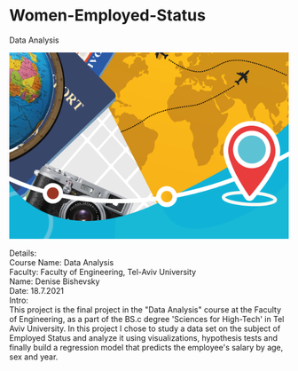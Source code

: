 # Women-Employed-Status
Data Analysis

![cover](https://github.com/DeniseBishevsky/Hotel-Booking-Cancellation-Prediction/blob/main/image.png)

Details:<br>
Course Name: Data Analysis<br>
Faculty: Faculty of Engineering, Tel-Aviv University<br>
Name: Denise Bishevsky<br>
Date: 18.7.2021<br>
Intro:<br>
This project is the final project in the "Data Analysis" course at the Faculty of Engineering,
as a part of the BS.c degree 'Sciences for High-Tech' in Tel Aviv University.
In this project I chose to study a data set on the subject of Employed Status and analyze it using visualizations, hypothesis tests and finally build a regression model that predicts the employee's salary by age, sex and year.
